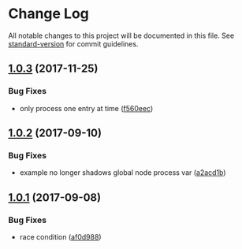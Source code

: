 # Change Log

All notable changes to this project will be documented in this file. See [standard-version](https://github.com/conventional-changelog/standard-version) for commit guidelines.

<a name="1.0.3"></a>
## [1.0.3](https://github.com/noffle/hyperdb-index/compare/v1.0.2...v1.0.3) (2017-11-25)


### Bug Fixes

* only process one entry at time ([f560eec](https://github.com/noffle/hyperdb-index/commit/f560eec))



<a name="1.0.2"></a>
## [1.0.2](https://github.com/noffle/hyperdb-index/compare/v1.0.1...v1.0.2) (2017-09-10)


### Bug Fixes

* example no longer shadows global node process var ([a2acd1b](https://github.com/noffle/hyperdb-index/commit/a2acd1b))



<a name="1.0.1"></a>
## [1.0.1](https://github.com/noffle/hyperdb-index/compare/v1.0.0...v1.0.1) (2017-09-08)


### Bug Fixes

* race condition ([af0d988](https://github.com/noffle/hyperdb-index/commit/af0d988))
